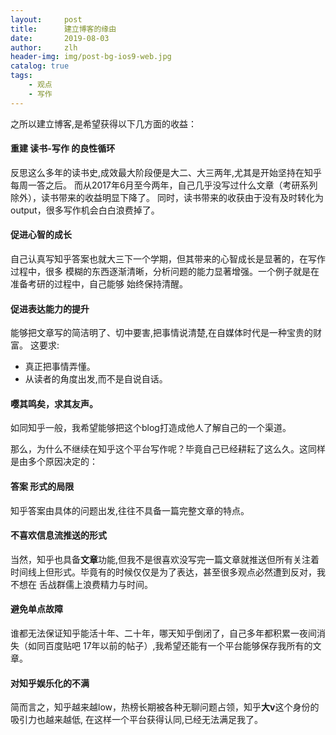 ```yaml
---
layout:     post
title:      建立博客的缘由
date:       2019-08-03
author:     zlh
header-img: img/post-bg-ios9-web.jpg
catalog: true
tags:
    - 观点
    - 写作
---
```


之所以建立博客,是希望获得以下几方面的收益：

#### 重建 **读书-写作** 的良性循环

反思这么多年的读书史,成效最大阶段便是大二、大三两年,尤其是开始坚持在知乎每周一答之后。
而从2017年6月至今两年，自己几乎没写过什么文章（考研系列除外），读书带来的收益明显下降了。
同时，读书带来的收获由于没有及时转化为output，很多写作机会白白浪费掉了。

#### 促进心智的成长
自己认真写知乎答案也就大三下一个学期，但其带来的心智成长是显著的，在写作过程中，很多
模糊的东西逐渐清晰，分析问题的能力显著增强。一个例子就是在准备考研的过程中，自己能够
始终保持清醒。

#### 促进表达能力的提升
能够把文章写的简洁明了、切中要害,把事情说清楚,在自媒体时代是一种宝贵的财富。
这要求:
- 真正把事情弄懂。
- 从读者的角度出发,而不是自说自话。

#### 嘤其鸣矣，求其友声。
如同知乎一般，我希望能够把这个blog打造成他人了解自己的一个渠道。

那么，为什么不继续在知乎这个平台写作呢？毕竟自己已经耕耘了这么久。这同样是由多个原因决定的：

#### **答案** 形式的局限
知乎答案由具体的问题出发,往往不具备一篇完整文章的特点。

#### 不喜欢**信息流推送**的形式
当然，知乎也具备**文章**功能,但我不是很喜欢没写完一篇文章就推送但所有关注着
时间线上但形式。毕竟有的时候仅仅是为了表达，甚至很多观点必然遭到反对，我不想在
舌战群儒上浪费精力与时间。

#### 避免**单点故障**
谁都无法保证知乎能活十年、二十年，哪天知乎倒闭了，自己多年都积累一夜间消失（如同百度贴吧
17年以前的帖子）,我希望还能有一个平台能够保存我所有的文章。

#### 对知乎娱乐化的不满
简而言之，知乎越来越low，热榜长期被各种无聊问题占领，知乎**大v**这个身份的吸引力也越来越低,
在这样一个平台获得认同,已经无法满足我了。







